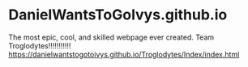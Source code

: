 # DanielWantsToGoIvys.github.io
The most epic, cool, and skilled webpage ever created. Team Troglodytes!!!!!!!!!!!
https://danielwantstogotoivys.github.io/Troglodytes/Index/index.html
